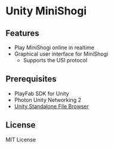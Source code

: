 # Unity MiniShogi

## Features
- Play MiniShogi online in realtime
- Graphical user interface for MiniShogi
  - Supports the USI protocol

## Prerequisites
- PlayFab SDK for Unity
- Photon Unity Networking 2
- [Unity Standalone File Browser](https://github.com/gkngkc/UnityStandaloneFileBrowser)

## License
MIT License
